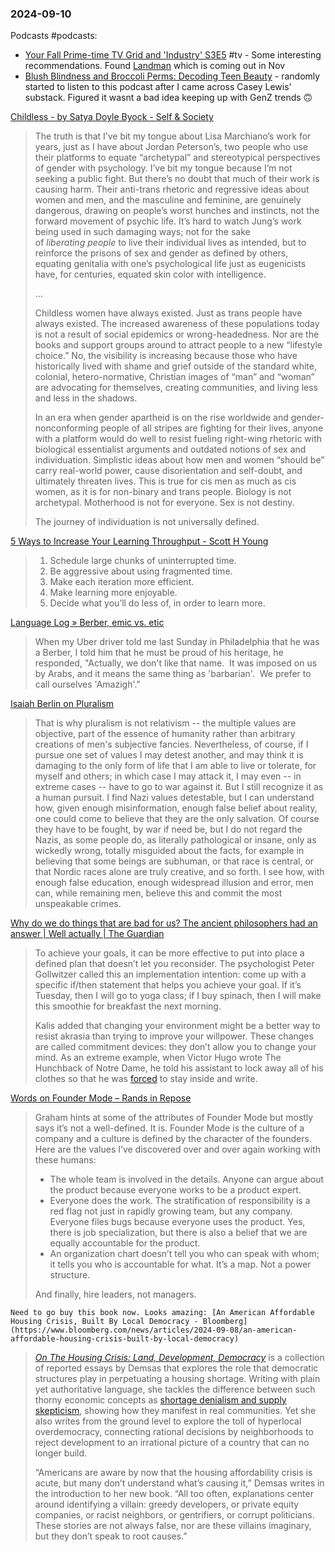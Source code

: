### 2024-09-10
Podcasts #podcasts:
* [Your Fall Prime-time TV Grid and 'Industry' S3E5](https://lnns.co/pLJozA9CbEQ) #tv - Some interesting recommendations. Found [Landman](https://youtu.be/7zxh49-bsIk?si=ypAcX7NQyXbJk7Da) which is coming out in Nov
* [Blush Blindness and Broccoli Perms: Decoding Teen Beauty](https://www.listennotes.com/podcasts/after-school/blush-blindness-and-broccoli-JmiVj4x1D3K/) - randomly started to listen to this podcast after I came across Casey Lewis' substack. Figured it wasnt a bad idea keeping up with GenZ trends 🙃


[Childless - by Satya Doyle Byock - Self & Society](https://satyadoylebyock.substack.com/p/childless-lisa-marchiano-mind-your-own-damn-business)

> The truth is that I’ve bit my tongue about Lisa Marchiano’s work for years, just as I have about Jordan Peterson’s, two people who use their platforms to equate “archetypal” and stereotypical perspectives of gender with psychology. I’ve bit my tongue because I’m not seeking a public fight. But there’s no doubt that much of their work is causing harm. Their anti-trans rhetoric and regressive ideas about women and men, and the masculine and feminine, are genuinely dangerous, drawing on people’s worst hunches and instincts, not the forward movement of psychic life. It’s hard to watch Jung’s work being used in such damaging ways; not for the sake of _liberating_ _people_ to live their individual lives as intended, but to reinforce the prisons of sex and gender as defined by others, equating genitalia with one’s psychological life just as eugenicists have, for centuries, equated skin color with intelligence.
> 
> …
> 
> Childless women have always existed. Just as trans people have always existed. The increased awareness of these populations today is not a result of social epidemics or wrong-headedness. Nor are the books and support groups around to attract people to a new “lifestyle choice.” No, the visibility is increasing because those who have historically lived with shame and grief outside of the standard white, colonial, hetero-normative, Christian images of “man” and “woman” are advocating for themselves, creating communities, and living less and less in the shadows.
>
> In an era when gender apartheid is on the rise worldwide and gender-nonconforming people of all stripes are fighting for their lives, anyone with a platform would do well to resist fueling right-wing rhetoric with biological essentialist arguments and outdated notions of sex and individuation. Simplistic ideas about how men and women “should be” carry real-world power, cause disorientation and self-doubt, and ultimately threaten lives. This is true for cis men as much as cis women, as it is for non-binary and trans people. Biology is not archetypal. Motherhood is not for everyone. Sex is not destiny.
>
> The journey of individuation is not universally defined.

[5 Ways to Increase Your Learning Throughput - Scott H Young](https://www.scotthyoung.com/blog/2024/08/13/5-ways-increase-your-learning/)

> 1. Schedule large chunks of uninterrupted time.
> 2. Be aggressive about using fragmented time.
> 3. Make each iteration more efficient.
> 4. Make learning more enjoyable.
> 5. Decide what you’ll do less of, in order to learn more.

[Language Log » Berber, emic vs. etic](https://languagelog.ldc.upenn.edu/nll/?p=65864)

> When my Uber driver told me last Sunday in Philadelphia that he was a Berber, I told him that he must be proud of his heritage, he responded, "Actually, we don't like that name.  It was imposed on us by Arabs, and it means the same thing as 'barbarian'.  We prefer to call ourselves 'Amazigh'."

[Isaiah Berlin on Pluralism](https://www.cs.utexas.edu/~vl/notes/berlin.html?ueid=7aaabf0d71933f976c55b0f4b1bd9f88)

> That is why pluralism is not relativism -- the multiple values are objective, part of the essence of humanity rather than arbitrary creations of men's subjective fancies. Nevertheless, of course, if I pursue one set of values I may detest another, and may think it is damaging to the only form of life that I am able to live or tolerate, for myself and others; in which case I may attack it, I may even -- in extreme cases -- have to go to war against it. But I still recognize it as a human pursuit. I find Nazi values detestable, but I can understand how, given enough misinformation, enough false belief about reality, one could come to believe that they are the only salvation. Of course they have to be fought, by war if need be, but I do not regard the Nazis, as some people do, as literally pathological or insane, only as wickedly wrong, totally misguided about the facts, for example in believing that some beings are subhuman, or that race is central, or that Nordic races alone are truly creative, and so forth. I see how, with enough false education, enough widespread illusion and error, men can, while remaining men, believe this and commit the most unspeakable crimes.


[Why do we do things that are bad for us? The ancient philosophers had an answer | Well actually | The Guardian](https://www.theguardian.com/wellness/2024/mar/21/why-we-do-things-bad-for-us-impulse-habits-akrasia)

> To achieve your goals, it can be more effective to put into place a defined plan that doesn’t let you reconsider. The psychologist Peter Gollwitzer called this an implementation intention: come up with a specific if/then statement that helps you achieve your goal. If it’s Tuesday, then I will go to yoga class; if I buy spinach, then I will make this smoothie for breakfast the next morning.
> 
> Kalis added that changing your environment might be a better way to resist akrasia than trying to improve your willpower. These changes are called commitment devices: they don’t allow you to change your mind. As an extreme example, when Victor Hugo wrote The Hunchback of Notre Dame, he told his assistant to lock away all of his clothes so that he was [forced](https://jamesclear.com/akrasia) to stay inside and write.

[Words on Founder Mode – Rands in Repose](https://randsinrepose.com/archives/words-on-founder-mode/)

> Graham hints at some of the attributes of Founder Mode but mostly says it’s not a well-defined. It is. Founder Mode is the culture of a company and a culture is defined by the character of the founders. Here are the values I’ve discovered over and over again working with these humans:
> 
> - The whole team is involved in the details. Anyone can argue about the product because everyone works to be a product expert.
> - Everyone does the work. The stratification of responsibility is a red flag not just in rapidly growing team, but any company. Everyone files bugs because everyone uses the product. Yes, there is job specialization, but there is also a belief that we are equally accountable for the product.
> - An organization chart doesn’t tell you who can speak with whom; it tells you who is accountable for what. It’s a map. Not a power structure.
> 
> And finally, hire leaders, not managers.

	Need to go buy this book now. Looks amazing: [An American Affordable Housing Crisis, Built By Local Democracy - Bloomberg](https://www.bloomberg.com/news/articles/2024-09-08/an-american-affordable-housing-crisis-built-by-local-democracy)

> [_On The Housing Crisis: Land, Development, Democracy_](https://www.theatlantic.com/ideas/archive/2024/09/jerusalem-demsas-on-the-housing-crisis-book/679666/) is a collection of reported essays by Demsas that explores the role that democratic structures play in perpetuating a housing shortage. Writing with plain yet authoritative language, she tackles the difference between such thorny economic concepts as [shortage denialism and supply skepticism](https://www.theatlantic.com/ideas/archive/2022/11/us-housing-supply-shortage-crisis-2022/672240/), showing how they manifest in real communities. Yet she also writes from the ground level to explore the toll of hyperlocal overdemocracy, connecting rational decisions by neighborhoods to reject development to an irrational picture of a country that can no longer build.
> 
> “Americans are aware by now that the housing affordability crisis is acute, but many don’t understand what’s causing it,” Demsas writes in the introduction to her new book. “All too often, explanations center around identifying a villain: greedy developers, or private equity companies, or racist neighbors, or gentrifiers, or corrupt politicians. These stories are not always false, nor are these villains imaginary, but they don’t speak to root causes.”